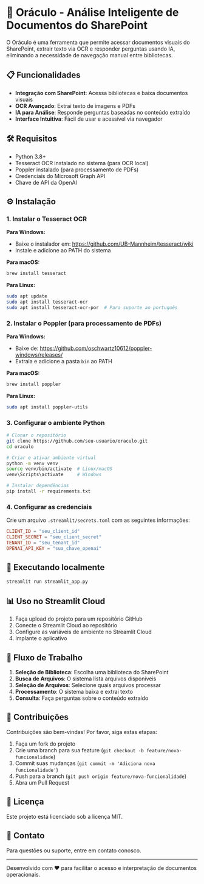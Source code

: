 # 🔮 Oráculo - Análise Inteligente de Documentos do SharePoint

O Oráculo é uma ferramenta que permite acessar documentos visuais do SharePoint, extrair texto via OCR e responder perguntas usando IA, eliminando a necessidade de navegação manual entre bibliotecas.

## 📋 Funcionalidades

- **Integração com SharePoint**: Acessa bibliotecas e baixa documentos visuais
- **OCR Avançado**: Extrai texto de imagens e PDFs
- **IA para Análise**: Responde perguntas baseadas no conteúdo extraído
- **Interface Intuitiva**: Fácil de usar e acessível via navegador

## 🛠️ Requisitos

- Python 3.8+
- Tesseract OCR instalado no sistema (para OCR local)
- Poppler instalado (para processamento de PDFs)
- Credenciais do Microsoft Graph API
- Chave de API da OpenAI

## ⚙️ Instalação

### 1. Instalar o Tesseract OCR

**Para Windows:**
- Baixe o instalador em: https://github.com/UB-Mannheim/tesseract/wiki
- Instale e adicione ao PATH do sistema

**Para macOS:**
```bash
brew install tesseract
```

**Para Linux:**
```bash
sudo apt update
sudo apt install tesseract-ocr
sudo apt install tesseract-ocr-por  # Para suporte ao português
```

### 2. Instalar o Poppler (para processamento de PDFs)

**Para Windows:**
- Baixe de: https://github.com/oschwartz10612/poppler-windows/releases/
- Extraia e adicione a pasta `bin` ao PATH

**Para macOS:**
```bash
brew install poppler
```

**Para Linux:**
```bash
sudo apt install poppler-utils
```

### 3. Configurar o ambiente Python

```bash
# Clonar o repositório
git clone https://github.com/seu-usuario/oraculo.git
cd oraculo

# Criar e ativar ambiente virtual
python -m venv venv
source venv/bin/activate  # Linux/macOS
venv\Scripts\activate     # Windows

# Instalar dependências
pip install -r requirements.txt
```

### 4. Configurar as credenciais

Crie um arquivo `.streamlit/secrets.toml` com as seguintes informações:

```toml
CLIENT_ID = "seu_client_id"
CLIENT_SECRET = "seu_client_secret"
TENANT_ID = "seu_tenant_id"
OPENAI_API_KEY = "sua_chave_openai"
```

## 🚀 Executando localmente

```bash
streamlit run streamlit_app.py
```

## 📊 Uso no Streamlit Cloud

1. Faça upload do projeto para um repositório GitHub
2. Conecte o Streamlit Cloud ao repositório
3. Configure as variáveis de ambiente no Streamlit Cloud
4. Implante o aplicativo

## 🔄 Fluxo de Trabalho

1. **Seleção de Biblioteca**: Escolha uma biblioteca do SharePoint
2. **Busca de Arquivos**: O sistema lista arquivos disponíveis
3. **Seleção de Arquivos**: Selecione quais arquivos processar
4. **Processamento**: O sistema baixa e extrai texto
5. **Consulta**: Faça perguntas sobre o conteúdo extraído

## 🤝 Contribuições

Contribuições são bem-vindas! Por favor, siga estas etapas:

1. Faça um fork do projeto
2. Crie uma branch para sua feature (`git checkout -b feature/nova-funcionalidade`)
3. Commit suas mudanças (`git commit -m 'Adiciona nova funcionalidade'`)
4. Push para a branch (`git push origin feature/nova-funcionalidade`)
5. Abra um Pull Request

## 📝 Licença

Este projeto está licenciado sob a licença MIT.

## 📧 Contato

Para questões ou suporte, entre em contato conosco.

---

Desenvolvido com ❤️ para facilitar o acesso e interpretação de documentos operacionais.
